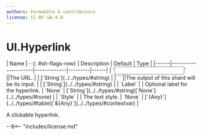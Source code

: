 ```yaml
---
authors: Formabble & contributors
license: CC-BY-SA-4.0
---
```



# UI.Hyperlink

<div class="sh-parameters" markdown="1">
| Name | - {: #sh-flags-row} | Description | Default | Type |
|------|---------------------|-------------|---------|------|
| `<input>` ||The URL. | | [`String`](../../types/#string) |
| `<output>` ||The output of this shard will be its input. | | [`String`](../../types/#string) |
| `Label` |  | Optional label for the hyperlink. | `None` | [`String`](../../types/#string)[`None`](../../types/#none) |
| `Style` |  | The text style. | `None` | [`{Any}`](../../types/#table)[`&{Any}`](../../types/#contextvar) |

</div>

A clickable hyperlink.

--8<-- "includes/license.md"

